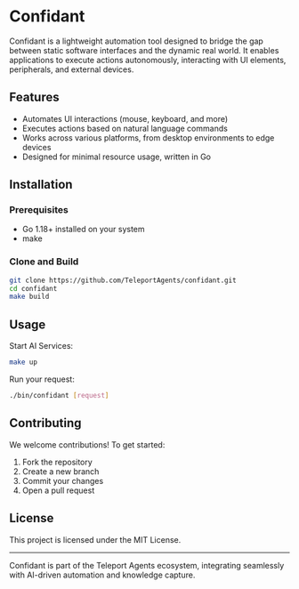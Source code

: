 # Confidant

Confidant is a lightweight automation tool designed to bridge the gap between static software interfaces and the dynamic real world. It enables applications to execute actions autonomously, interacting with UI elements, peripherals, and external devices.

## Features

- Automates UI interactions (mouse, keyboard, and more)
- Executes actions based on natural language commands
- Works across various platforms, from desktop environments to edge devices
- Designed for minimal resource usage, written in Go

## Installation

### Prerequisites

- Go 1.18+ installed on your system
- make

### Clone and Build

```sh
git clone https://github.com/TeleportAgents/confidant.git
cd confidant
make build
```

## Usage

Start AI Services:

```sh
make up
```

Run your request:

```sh
./bin/confidant [request]
```

## Contributing

We welcome contributions! To get started:

1. Fork the repository
2. Create a new branch
3. Commit your changes
4. Open a pull request

## License

This project is licensed under the MIT License.

---

Confidant is part of the Teleport Agents ecosystem, integrating seamlessly with AI-driven automation and knowledge capture.
